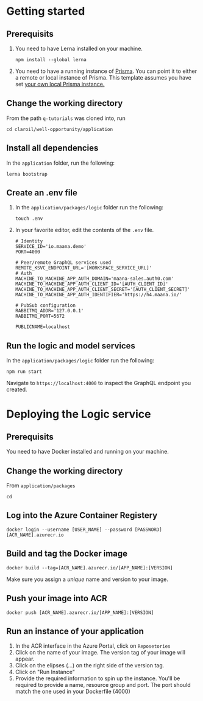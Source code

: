 # Getting started

## Prerequisits

1.  You need to have Lerna installed on your machine.

        npm install --global lerna

2.  You need to have a running instance of [Prisma](https://www.prisma.io/docs/1.16/get-started/01-setting-up-prisma-new-database-a002/#goals). You can point it to either a remote or local instance of Prisma. This template assumes you have set [your own local Prisma instance.](https://www.prisma.io/docs/1.16/get-started/01-setting-up-prisma-new-database-a002/#set-up-database-and-prisma-server)

## Change the working directory

From the path `q-tutorials` was cloned into, run

    cd claroil/well-opportunity/application

## Install all dependencies

In the `application` folder, run the following:

    lerna bootstrap

## Create an .env file

1.  In the `application/packages/logic` folder run the following:

        touch .env

2.  In your favorite editor, edit the contents of the `.env` file.

        # Identity
        SERVICE_ID='io.maana.demo'
        PORT=4000

        # Peer/remote GraphQL services used
        REMOTE_KSVC_ENDPOINT_URL='[WORKSPACE_SERVICE_URL]'
        # Auth
        MACHINE_TO_MACHINE_APP_AUTH_DOMAIN='maana-sales.auth0.com'
        MACHINE_TO_MACHINE_APP_AUTH_CLIENT_ID='[AUTH_CLIENT_ID]'
        MACHINE_TO_MACHINE_APP_AUTH_CLIENT_SECRET='[AUTH_CLIENT_SECRET]'
        MACHINE_TO_MACHINE_APP_AUTH_IDENTIFIER='https://h4.maana.io/'

        # PubSub configuration
        RABBITMQ_ADDR='127.0.0.1'
        RABBITMQ_PORT=5672

        PUBLICNAME=localhost

## Run the logic and model services

In the `application/packages/logic` folder run the following:

    npm run start

Navigate to `https://localhost:4000` to inspect the GraphQL endpoint you created.

# Deploying the Logic service

## Prerequisits

You need to have Docker installed and running on your machine.

## Change the working directory

From `application/packages`

    cd

## Log into the Azure Container Registery

    docker login --username [USER_NAME] --password [PASSWORD] [ACR_NAME].azurecr.io

## Build and tag the Docker image

    docker build --tag=[ACR_NAME].azurecr.io/[APP_NAME]:[VERSION]

Make sure you assign a _unique_ name and version to your image.

## Push your image into ACR

    docker push [ACR_NAME].azurecr.io/[APP_NAME]:[VERSION]

## Run an instance of your application

1. In the ACR interface in the Azure Portal, click on `Reposetories`
2. Click on the name of your image. The version tag of your image will appear.
3. Click on the elipses (...) on the right side of the version tag.
4. Click on "Run Instance"
5. Provide the required information to spin up the instance. You'll be required to provide a name, resource group and port. The port should match the one used in your Dockerfile (4000)
